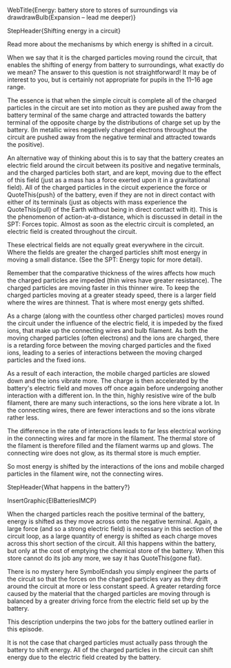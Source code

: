 WebTitle{Energy: battery store to stores of surroundings via drawdrawBulb(Expansion &ndash; lead me deeper)}

StepHeader{Shifting energy in a circuit}

Read more about the mechanisms by which energy is shifted in a circuit.

When we say that it is the charged particles moving round the circuit, that enables the shifting of energy from battery to surroundings, what exactly do we mean? The answer to this question is not straightforward! It may be of interest to you, but is certainly not appropriate for pupils in the 11&ndash;16 age range.

The essence is that when the simple circuit is complete all of the charged particles in the circuit are set into motion as they are pushed away from the battery terminal of the same charge and attracted towards the battery terminal of the opposite charge by the distributions of charge set up by the battery. (In metallic wires negatively charged electrons throughout the circuit are pushed away from the negative terminal and attracted towards the positive).

An alternative way of thinking about this is to say that the battery creates an electric field around the circuit between its positive and negative terminals, and the charged particles both start, and are kept, moving due to the effect of this field (just as a mass has a force exerted upon it in a gravitational field). All of the charged particles in the circuit experience the force or QuoteThis{push} of the battery, even if they are not in direct contact with either of its terminals (just as objects with mass experience the QuoteThis{pull} of the Earth without being in direct contact with it). This is the phenomenon of action-at-a-distance, which is discussed in detail in the SPT: Forces topic. Almost as soon as the electric circuit is completed, an electric field is created throughout the circuit.

These electrical fields are not equally great everywhere in the circuit. Where the fields are greater the charged particles shift most energy in moving a small distance. (See the SPT: Energy topic for more detail).

Remember that the comparative thickness of the wires affects how much the charged particles are impeded (thin wires have greater resistance). The charged particles are moving faster in this thinner wire. To keep the charged particles moving at a greater steady speed, there is a larger field where the wires are thinnest. That is where most energy gets shifted.

As a charge (along with the countless other charged particles) moves round the circuit under the influence of the electric field, it is impeded by the fixed ions, that make up the connecting wires and bulb filament. As both the moving charged particles (often electrons) and the ions are charged, there is a retarding force between the moving charged particles and the fixed ions, leading to a series of interactions between the moving charged particles and the fixed ions.

 As a result of each interaction, the mobile charged particles are slowed down and the ions vibrate more. The charge is then accelerated by the battery's electric field and moves off once again before undergoing another interaction with a different ion. In the thin, highly resistive wire of the bulb filament, there are many such interactions, so the ions here vibrate a lot. In the connecting wires, there are fewer interactions and so the ions vibrate rather less.

The difference in the rate of interactions leads to far less electrical working in the connecting wires and far more in the filament. The thermal store of the filament is therefore filled and the filament warms up and glows. The connecting wire does not glow, as its thermal store is much emptier.

So most energy is shifted by the interactions of the ions and mobile charged particles in the filament wire, not the connecting wires.

StepHeader{What happens in the battery?}

InsertGraphic{ElBatteriesIMCP}

When the charged particles reach the positive terminal of the battery, energy is shifted as they move across onto the negative terminal. Again, a large force (and so a strong electric field) is necessary in this section of the circuit loop, as a large quantity of energy is shifted as each charge moves across this short section of the circuit. All this happens within the battery, but only at the cost of emptying the chemical store of the battery. When this store cannot do its job any more, we say it has QuoteThis{gone flat}.

There is no mystery here SymbolEndash you simply engineer the parts of the circuit so that the forces on the charged particles vary as they drift around the circuit at more or less constant speed. A greater retarding force caused by the material that the charged particles are moving through is balanced by a greater driving force from the electric field set up by the battery.

This description underpins the two jobs for the battery outlined earlier in this episode.

It is not the case that charged particles must actually pass through the battery to shift energy. All of the charged particles in the circuit can shift energy due to the electric field created by the battery.

